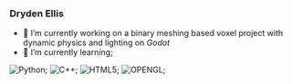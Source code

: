 <link rel="stylesheet" type='text/css' href="https://cdn.jsdelivr.net/gh/devicons/devicon@latest/devicon.min.css" />

### Dryden Ellis




  - 🔭 I’m currently working on a binary meshing based voxel project with dynamic physics and lighting on *Godot*
  - 🌱 I’m currently learning;

![Python](https://img.shields.io/badge/Python-3776AB?style=for-the-badge&logo=python&logoColor=white);
![C++](https://img.shields.io/badge/c++-%2300599C.svg?style=for-the-badge&logo=c%2B%2B&logoColor=white);
![HTML5](https://img.shields.io/badge/html5-%23E34F26.svg?style=for-the-badge&logo=html5&logoColor=white);
![OPENGL](https://img.shields.io/badge/OpenGL-%23FFFFFF.svg?style=for-the-badge&logo=opengl);


